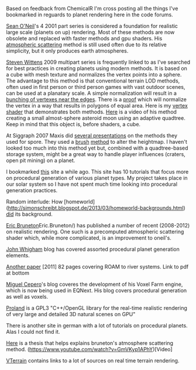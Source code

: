 Based on feedback from ChemicalR I'm cross posting all the things I've bookmarked in reguards to planet rendering here in the code forums. 

[Sean O'Neil](http://www.gamasutra.com/view/feature/3098/a_realtime_procedural_universe_.php)'s 4 2001 part series is considered a foundation for realistic large scale (planets on up) rendering. Most of these methods are now obsolete and replaced with faster methods and gpu shaders. His [atmospheric scattering](http://http.developer.nvidia.com/GPUGems2/gpugems2_chapter16.html) method is still used often due to its relative simplicity, but it only produces earth atmospheres.

[Steven Wittens](http://acko.net/blog/making-worlds-1-of-spheres-and-cubes/) 2009 multipart series is frequently linked to as I've searched for best practices in creating planets using modern methods. It is based on a cube with mesh texture and normalizes the vertex points into a sphere. The advantage to this method is that conventional terrain LOD methods, often used in first person or third person games with vast outdoor scenes, can be used at a planatary scale. A simple normalization will result in a [bunching of vertexes near the edges](http://i.imgur.com/ss5TwaF.png). There is a [proof](http://mathproofs.blogspot.com/2005/07/mapping-cube-to-sphere.html) which will normalize the vertex in a way that results in polygons of equal area. Here is my [vertex shader](https://bitbucket.org/croxis/planet/src/603fa29c2bf23feb9a31cefc34182f8ba6334a09/planet_surface_vert.glsl?at=default) that demonstrates both methods. [Here](https://www.youtube.com/watch?feature=player_embedded&v=ck27Xu5XAJE) is a video of his method creating a small almost-sphere asteroid moon using an adaptive quadtree. Keep in mind that this object is, before shaders, a cube.

At Siggraph 2007 Maxis did [several presentations](http://www.andrewwillmott.com/s2007) on the methods they used for spore. They used a [brush](https://www.cs.cmu.edu/~ajw/s2007/0251-SphericalWorlds.pdf) [method](http://www.nullpointer.co.uk/content/procedural-planets/) to alter the heightmap. I haven't looked too much into this method yet but, combined with a quadtree-based storage system, might be a great way to handle player influences (craters, open pit mining) on a planet.

I bookmarked [this](http://stainlessbeer.weebly.com/planets-1-mercators.html) site a while ago. This site has 10 tutorials that focus more on procedural generation of various planet types. My project takes place in our solar system so I have not spent much time looking into procedural generation practices.

Random interlude: How [homeworld] (http://simonschreibt.blogspot.de/2013/03/homeworld-backgrounds.html) [did](http://simonschreibt.blogspot.de/2013/03/homeworld-2-backgroundstech.html) its background.

[Eric Bruneton](http://evasion.inrialpes.fr/)Eric.Bruneton/) has published a number of recent (2008-2012) on realistic rendering. One such is a precomputed atmospheric scattering shader which, while more complicated, is an improvement to oneil's. 

[John Whigham](http://johnwhigham.blogspot.com/) blog has covered assorted procedural planet generation elements.

[Another paper](http://www.greenleaf.dk/projects/proceduralplanet) [2011] 82 pages covering ROAM to river systems. Link to pdf at bottom

[Miguel Cepero](http://procworld.blogspot.com/)'s blog coveres the development of his Voxel Farm engine, which is now being used in EQNext. His blog covers procedural generation as well as voxels.

[Proland](http://proland.inrialpes.fr/) is a GPL3 "C++/OpenGL library for the real-time realistic rendering of very large and detailed 3D natural scenes on GPU"

There is another site in german with a lot of tutorials on procedural planets. Alas I could not find it.


[Here](http://www.sperlhofer.com/images/stories/atmospheric/thesis-sperlhofer.pdf) is a thesis that helps explains bruneton's atmosphere scattering method. (https://www.youtube.com/watch?v=GmVKyp1APhY)[Video]

[VTerrain](http://vterrain.org) contains links to a lot of sources on real time terrain rendering.
